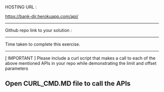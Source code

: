 HOSTING URL :  

https://bank-dir.herokuapp.com/api/

-----------------------------------------------------------------------------------------------
Github repo link to your solution :


-----------------------------------------------------------------------------------------------
Time taken to complete this exercise.


-----------------------------------------------------------------------------------------------
[ IMPORTANT ] Please include a curl script that makes a call to each of the above mentioned APIs in your repo while demonstrating the limit and offset parameters

Open CURL_CMD.MD file to call the APIs
-------------------------------------------------------------------------------------------------